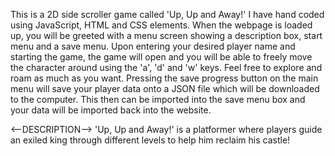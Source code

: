 This is a 2D side scroller game called 'Up, Up and Away!' I have hand coded using JavaScript, HTML and CSS elements. 
When the webpage is loaded up, you will be greeted with a menu screen showing a description box,
start menu and a save menu. 
Upon entering your desired player name and starting the game, the game will open and you will be
able to freely move the character around using the 'a', 'd' and 'w' keys. Feel free to explore and roam as much
as you want.
Pressing the save progress button on the main menu will save your player data onto a JSON file which will be downloaded
to the computer. This then can be imported into the save menu box and your data will be imported back into the website.

<--DESCRIPTION-->
'Up, Up and Away!' is a platformer
where players guide an exiled king
through different levels to
help him reclaim his castle!
